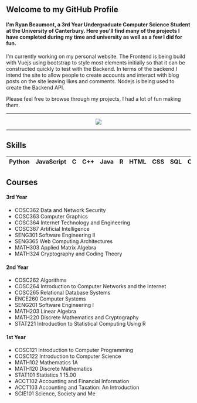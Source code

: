 ## Welcome to my GitHub Profile
#### I'm Ryan Beaumont, a 3rd Year Undergraduate Computer Science Student at the University of Canterbury. Here you'll find many of the projects I have completed during my time and university as well as a few I did for fun.

I’m currently working on my personal website. The Frontend is being build with Vuejs using bootstrap to style most elements initially so that it can be constructed quickly to test with the Backend. In terms of the backend I intend the site to allow people to create accounts and interact with blog posts on the site leaving likes and comments. Nodejs is being used to create the Backend API.

Please feel free to browse through my projects, I had a lot of fun making them.
___

<p align="center">
  <a href="https://github.com/anuraghazra/github-readme-stats">
    <image  src="https://github-readme-stats.vercel.app/api?username=rybeau&show_icons=true&theme=tokyonight&hide=stars,issues,contribs"/>
  </a>
</p>

___
## Skills
|Python|JavaScript|C|C++|Java|R|HTML|CSS|SQL|OpenGL|Vuejs|Nodejs|
|:---:|:--:|:---:|:---:|:---:|:---:|:---:|:---:|:---:|:---:|:---:|:---:|

## Courses
#### 3rd Year
* COSC362 Data and Network Security
* COSC363 Computer Graphics
* COSC364 Internet Technology and Engineering
* COSC367 Artificial Intelligence
* SENG301 Software Engineering II
* SENG365 Web Computing Architectures
* MATH303 Applied Matrix Algebra
* MATH324 Cryptography and Coding Theory

#### 2nd Year
* COSC262 Algorithms
* COSC264 Introduction to Computer Networks and the Internet
* COSC265 Relational Database Systems
* ENCE260 Computer Systems
* SENG201 Software Engineering I
* MATH203 Linear Algebra
* MATH220 Discrete Mathematics and Cryptography
* STAT221 Introduction to Statistical Computing Using R

#### 1st Year
* COSC121 Introduction to Computer Programming
* COSC122 Introduction to Computer Science
* MATH102 Mathematics 1A
* MATH120 Discrete Mathematics
* STAT101 Statistics 1 	15.00
* ACCT102 Accounting and Financial Information
* ACCT103 Accounting and Taxation: An Introduction
* SCIE101 Science, Society and Me
